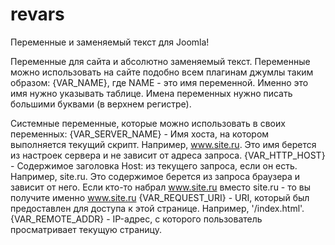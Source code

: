# revars
Переменные и заменяемый текст для Joomla!

Переменные для сайта и абсолютно заменяемый текст.
Переменные можно использовать на сайте подобно всем плагинам джумлы таким образом: {VAR_NAME}, где NAME - это имя переменной. Именно это имя нужно указывать таблице. Имена переменных нужно писать большими буквами (в верхнем регистре).

Cистемные переменные, которые можно использовать в своих переменных:
{VAR_SERVER_NAME} - Имя хоста, на котором выполняется текущий скрипт. Например, www.site.ru. Это имя берется из настроек сервера и не зависит от адреса запроса.
{VAR_HTTP_HOST} - Содержимое заголовка Host: из текущего запроса, если он есть. Например, site.ru. Это содержимое берется из запроса браузера и зависит от него. Если кто-то набрал www.site.ru вместо site.ru - то вы получите именно www.site.ru
{VAR_REQUEST_URI} - URI, который был предоставлен для доступа к этой странице. Например, '/index.html'.
{VAR_REMOTE_ADDR} - IP-адрес, с которого пользователь просматривает текущую страницу.

